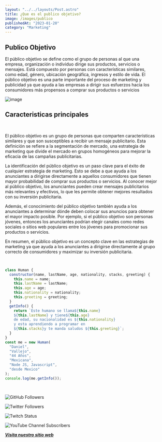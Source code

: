 ```yaml
---
layout: "../../layouts/Post.astro"
title: ¿Que es el publico objetivo?
image: /images/publico
publishedAt: "2023-01-20"
category: "Marketing"
---
```


## Publico Objetivo

El público objetivo se define como el grupo de personas al que una empresa, organización o individuo dirige sus productos, servicios o mensajes. Está compuesto por personas con características similares, como edad, género, ubicación geográfica, ingresos y estilo de vida. El público objetivo es una parte importante del proceso de marketing y publicidad ya que ayuda a las empresas a dirigir sus esfuerzos hacia los consumidores más propensos a comprar sus productos o servicios

![image](https://images.pexels.com/photos/5746262/pexels-photo-5746262.jpeg?auto=compress&cs=tinysrgb&w=1260&h=750&dpr=1)

## Caracteristicas principales

<br>

El público objetivo es un grupo de personas que comparten características similares y que son susceptibles a recibir un mensaje publicitario. Esta definición se refiere a la segmentación de mercado, una estrategia de marketing que divide el mercado en grupos homogéneos para mejorar la eficacia de las campañas publicitarias.

La identificación del público objetivo es un paso clave para el éxito de cualquier estrategia de marketing. Esto se debe a que ayuda a los anunciantes a dirigirse directamente a aquellos consumidores que tienen mayor probabilidad de comprar sus productos o servicios. Al conocer mejor al público objetivo, los anunciantes pueden crear mensajes publicitarios más relevantes y efectivos, lo que les permite obtener mejores resultados con su inversión publicitaria.

Además, el conocimiento del público objetivo también ayuda a los anunciantes a determinar dónde deben colocar sus anuncios para obtener el mayor impacto posible. Por ejemplo, si el público objetivo son personas jóvenes, entonces los anunciantes podrían elegir canales como redes sociales o sitios web populares entre los jóvenes para promocionar sus productos o servicios.

En resumen, el público objetivo es un concepto clave en las estrategias de marketing ya que ayuda a los anunciantes a dirigirse directamente al grupo correcto de consumidores y maximizar su inversión publicitaria.

<br/>

```js
class Human {
  constructor(name, lastName, age, nationality, stacks, greeting) {
    this.name = name;
    this.lastName = lastName;
    this.age = age;
    this.nationality = nationality;
    this.greeting = greeting;
  }
  getInfo() {
    return `Este humano se llama${this.name}
    ${this.lastName} y tiene${this.age}
    de edad, su nacionalidad es ${this.nationality}
    y esta aprendiendo a programar en 
    ${this.stacks}y te manda saludos ${this.greeting}`;
  }
}
const me = new Human(
  "Daniel",
  "Vallejo",
  "44 Años",
  "Mexicana",
  "Node JS, Javascript",
  "desde Mexico"
);
console.log(me.getInfo());
```

<br/>

![GitHub Followers](https://img.shields.io/github/followers/DanyVeneno?style=social)

![Twitter Followers](https://img.shields.io/twitter/follow/venenodigital?style=social)

![Twitch Status](https://img.shields.io/twitch/status/yehiibhii?style=social)

![YouTube Channel Subscribers](https://img.shields.io/youtube/channel/subscribers/UC8UhdMAKJX56O2PY8kzBIlw?style=social)

[**_Visita nuestro sitio web_**](https://juanitovenenoestudio.up.railway.app/)
